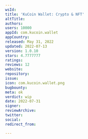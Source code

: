 ```yaml
---
wsId: 
title: 'KuCoin Wallet: Crypto & NFT'
altTitle: 
authors: 
users: 10000
appId: com.kucoin.wallet
appCountry: 
released: May 31, 2022
updated: 2022-07-13
version: 1.0.10
stars: 4.7777777
ratings: 
reviews: 12
website: 
repository: 
issue: 
icon: com.kucoin.wallet.png
bugbounty: 
meta: ok
verdict: wip
date: 2022-07-31
signer: 
reviewArchive: 
twitter: 
social: 
redirect_from: 

---
```


